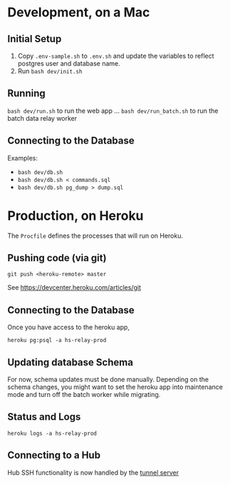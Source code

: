 # Development, on a Mac

## Initial Setup

1. Copy `.env-sample.sh` to `.env.sh` and update the variables to reflect postgres user and database name.
1. Run `bash dev/init.sh`

## Running

`bash dev/run.sh` to run the web app
...
`bash dev/run_batch.sh` to run the batch data relay worker

## Connecting to the Database
Examples:
- `bash dev/db.sh`
- `bash dev/db.sh < commands.sql`
- `bash dev/db.sh pg_dump > dump.sql`

# Production, on Heroku

The `Procfile` defines the processes that will run on Heroku.

## Pushing code (via git)

`git push <heroku-remote> master`

See https://devcenter.heroku.com/articles/git

## Connecting to the Database

Once you have access to the heroku app,

`heroku pg:psql -a hs-relay-prod`

## Updating database Schema

For now, schema updates must be done manually.  Depending on the schema changes,
you might want to set the heroku app into maintenance mode and turn off the batch worker
while migrating.

## Status and Logs

`heroku logs -a hs-relay-prod`

## Connecting to a Hub

Hub SSH functionality is now handled by the [tunnel server](https://github.com/heatseeknyc/tunnel)
